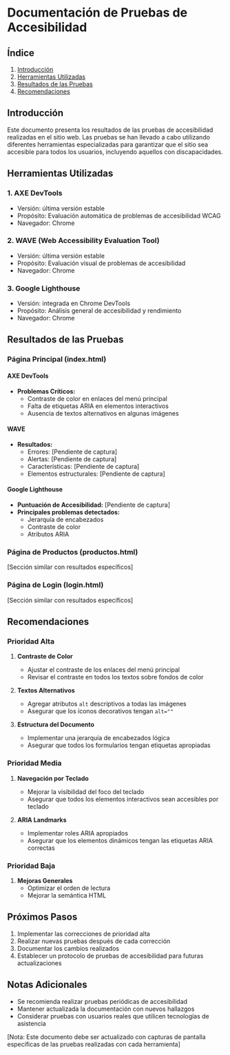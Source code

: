 # Documentación de Pruebas de Accesibilidad

## Índice
1. [Introducción](#introducción)
2. [Herramientas Utilizadas](#herramientas-utilizadas)
3. [Resultados de las Pruebas](#resultados-de-las-pruebas)
4. [Recomendaciones](#recomendaciones)

## Introducción

Este documento presenta los resultados de las pruebas de accesibilidad realizadas en el sitio web. Las pruebas se han llevado a cabo utilizando diferentes herramientas especializadas para garantizar que el sitio sea accesible para todos los usuarios, incluyendo aquellos con discapacidades.

## Herramientas Utilizadas

### 1. AXE DevTools
- Versión: última versión estable
- Propósito: Evaluación automática de problemas de accesibilidad WCAG
- Navegador: Chrome

### 2. WAVE (Web Accessibility Evaluation Tool)
- Versión: última versión estable
- Propósito: Evaluación visual de problemas de accesibilidad
- Navegador: Chrome

### 3. Google Lighthouse
- Versión: integrada en Chrome DevTools
- Propósito: Análisis general de accesibilidad y rendimiento
- Navegador: Chrome

## Resultados de las Pruebas

### Página Principal (index.html)

#### AXE DevTools
- **Problemas Críticos:**
  - Contraste de color en enlaces del menú principal
  - Falta de etiquetas ARIA en elementos interactivos
  - Ausencia de textos alternativos en algunas imágenes

#### WAVE
- **Resultados:**
  - Errores: [Pendiente de captura]
  - Alertas: [Pendiente de captura]
  - Características: [Pendiente de captura]
  - Elementos estructurales: [Pendiente de captura]

#### Google Lighthouse
- **Puntuación de Accesibilidad:** [Pendiente de captura]
- **Principales problemas detectados:**
  - Jerarquía de encabezados
  - Contraste de color
  - Atributos ARIA

### Página de Productos (productos.html)

[Sección similar con resultados específicos]

### Página de Login (login.html)

[Sección similar con resultados específicos]

## Recomendaciones

### Prioridad Alta
1. **Contraste de Color**
   - Ajustar el contraste de los enlaces del menú principal
   - Revisar el contraste en todos los textos sobre fondos de color

2. **Textos Alternativos**
   - Agregar atributos `alt` descriptivos a todas las imágenes
   - Asegurar que los íconos decorativos tengan `alt=""`

3. **Estructura del Documento**
   - Implementar una jerarquía de encabezados lógica
   - Asegurar que todos los formularios tengan etiquetas apropiadas

### Prioridad Media
1. **Navegación por Teclado**
   - Mejorar la visibilidad del foco del teclado
   - Asegurar que todos los elementos interactivos sean accesibles por teclado

2. **ARIA Landmarks**
   - Implementar roles ARIA apropiados
   - Asegurar que los elementos dinámicos tengan las etiquetas ARIA correctas

### Prioridad Baja
1. **Mejoras Generales**
   - Optimizar el orden de lectura
   - Mejorar la semántica HTML

## Próximos Pasos

1. Implementar las correcciones de prioridad alta
2. Realizar nuevas pruebas después de cada corrección
3. Documentar los cambios realizados
4. Establecer un protocolo de pruebas de accesibilidad para futuras actualizaciones

## Notas Adicionales

- Se recomienda realizar pruebas periódicas de accesibilidad
- Mantener actualizada la documentación con nuevos hallazgos
- Considerar pruebas con usuarios reales que utilicen tecnologías de asistencia

[Nota: Este documento debe ser actualizado con capturas de pantalla específicas de las pruebas realizadas con cada herramienta] 